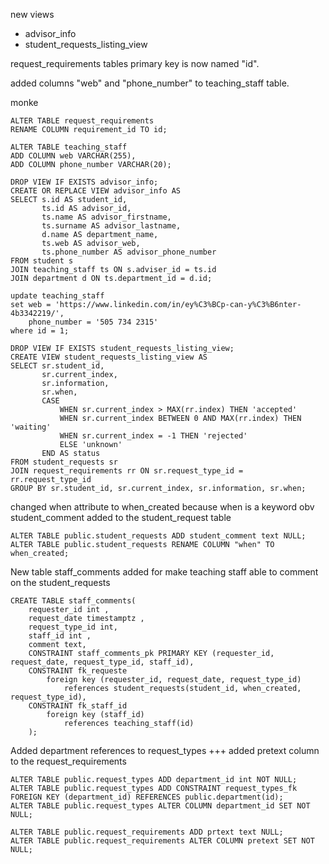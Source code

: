 new views
  - advisor_info
  - student_requests_listing_view

request_requirements tables primary key is now named "id".

added columns "web" and "phone_number" to teaching_staff table.

monke
```
ALTER TABLE request_requirements
RENAME COLUMN requirement_id TO id;

ALTER TABLE teaching_staff
ADD COLUMN web VARCHAR(255),
ADD COLUMN phone_number VARCHAR(20);

DROP VIEW IF EXISTS advisor_info;
CREATE OR REPLACE VIEW advisor_info AS
SELECT s.id AS student_id,
       ts.id AS advisor_id,
       ts.name AS advisor_firstname,
       ts.surname AS advisor_lastname,
       d.name AS department_name,
       ts.web AS advisor_web,
       ts.phone_number AS advisor_phone_number
FROM student s
JOIN teaching_staff ts ON s.adviser_id = ts.id
JOIN department d ON ts.department_id = d.id;

update teaching_staff
set web = 'https://www.linkedin.com/in/ey%C3%BCp-can-y%C3%B6nter-4b3342219/',
	phone_number = '505 734 2315'
where id = 1;

DROP VIEW IF EXISTS student_requests_listing_view;
CREATE VIEW student_requests_listing_view AS
SELECT sr.student_id,
       sr.current_index,
       sr.information,
       sr.when,
       CASE
           WHEN sr.current_index > MAX(rr.index) THEN 'accepted'
           WHEN sr.current_index BETWEEN 0 AND MAX(rr.index) THEN 'waiting'
           WHEN sr.current_index = -1 THEN 'rejected'
           ELSE 'unknown'
       END AS status
FROM student_requests sr
JOIN request_requirements rr ON sr.request_type_id = rr.request_type_id
GROUP BY sr.student_id, sr.current_index, sr.information, sr.when;

```


changed when attribute to when_created because when is a keyword obv
student_comment added to the student_request table
```
ALTER TABLE public.student_requests ADD student_comment text NULL;
ALTER TABLE public.student_requests RENAME COLUMN "when" TO when_created;

```


New table staff_comments added for make teaching staff able to comment on the student_requests
```
CREATE TABLE staff_comments(
	requester_id int ,
	request_date timestamptz ,
	request_type_id int,
	staff_id int ,
	comment text,
	CONSTRAINT staff_comments_pk PRIMARY KEY (requester_id, request_date, request_type_id, staff_id),
	CONSTRAINT fk_requeste
		foreign key (requester_id, request_date, request_type_id)
			references student_requests(student_id, when_created, request_type_id),
	CONSTRAINT fk_staff_id
		foreign key (staff_id)
			references teaching_staff(id)
	);	

```

Added department references to request_types +++ added pretext column to the request_requirements 
```
ALTER TABLE public.request_types ADD department_id int NOT NULL;
ALTER TABLE public.request_types ADD CONSTRAINT request_types_fk FOREIGN KEY (department_id) REFERENCES public.department(id);
ALTER TABLE public.request_types ALTER COLUMN department_id SET NOT NULL;

ALTER TABLE public.request_requirements ADD prtext text NULL;
ALTER TABLE public.request_requirements ALTER COLUMN pretext SET NOT NULL;


```


